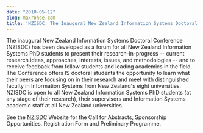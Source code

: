```yaml
---
date: "2010-05-12"
blog: maxrohde.com
title: 'NZISDC: The Inaugural New Zealand Information Systems Doctoral Conference'
---
```


The inaugural New Zealand Information Systems Doctoral Conference (NZISDC) has been developed as a forum for all New Zealand Information Systems PhD students to present their research-in-progress -- current research ideas, approaches, interests, issues, and methodologies -- and to receive feedback from fellow students and leading academics in the field. The Conference offers IS doctoral students the opportunity to learn what their peers are focusing on in their research and meet with distinguished faculty in Information Systems from New Zealand's eight universities. NZISDC is open to all New Zealand Information Systems PhD students (at any stage of their research), their supervisors and Information Systems academic staff at all New Zealand universities.

See the [NZISDC](http://www.massey.ac.nz/~dviehlan/NZISDC.html) Website for the Call for Abstracts, Sponsorship Opportunities, Registration Form and Preliminary Programme.